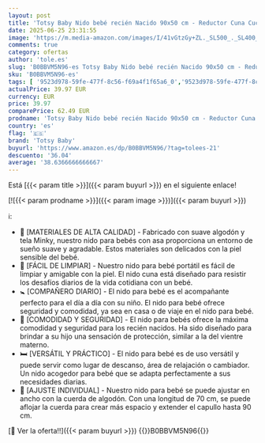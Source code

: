 ```yaml
---
layout: post
title: 'Totsy Baby Nido bebé recién Nacido 90x50 cm - Reductor Cuna Cuco de colecho Minky Winter cálido Capullo Ideal para moisés  góndola y Viaje África Caqui'
date: 2025-06-25 23:31:55
image: 'https://m.media-amazon.com/images/I/41vGtzGy+ZL._SL500_._SL400_.jpg'
comments: true
category: ofertas
author: 'tole.es'
slug: 'B0BBVM5N96-es Totsy Baby Nido bebé recién Nacido 90x50 cm - Reductor...'
sku: 'B0BBVM5N96-es'
tags: [ '9523d978-59fe-477f-8c56-f69a4f1f65a6_0','9523d978-59fe-477f-8c56-f69a4f1f65a6_1601','9523d978-59fe-477f-8c56-f69a4f1f65a6_3301','Arborist Merchandising Root','Bebé','CML-Home','Camas para bebés y niños pequeños','Cunas nido para bebés','Dormitorio','Hogar y cocina','Home all','Los favoritos de nuestros clientes Social: Hogar y cocina','Los favoritos de nuestros clientes Social: Hogar y cocina líneas duras','Muebles para bebé','Self Service','Special Features Stores','bebé','nacido','recién','totsy baby','🇪🇸', ]
actualPrice: 39.97 EUR
currency: EUR
price: 39.97
comparePrice: 62.49 EUR
prodname: 'Totsy Baby Nido bebé recién Nacido 90x50 cm - Reductor Cuna Cuco de colecho Minky Winter cálido Capullo Ideal para moisés  góndola y Viaje África Caqui'
country: 'es'
flag: '🇪🇸'
brand: 'Totsy Baby'
buyurl: 'https://www.amazon.es/dp/B0BBVM5N96/?tag=tolees-21'
descuento: '36.04'
average: '38.6366666666667'
---
```


Está [{{< param title >}}]({{< param buyurl >}}) en el siguiente enlace!

[![{{< param prodname >}}]({{< param image >}})]({{< param buyurl >}})

ℹ️:

- 🌿 [MATERIALES DE ALTA CALIDAD] - Fabricado con suave algodón y tela Minky, nuestro nido para bebés con asa proporciona un entorno de sueño suave y agradable. Estos materiales son delicados con la piel sensible del bebé.
- 🧼 [FÁCIL DE LIMPIAR] - Nuestro nido para bebé portátil es fácil de limpiar y amigable con la piel. El nido cuna está diseñado para resistir los desafíos diarios de la vida cotidiana con un bebé.
- 🚼 [COMPAÑERO DIARIO] - El nido para bebé es el acompañante perfecto para el día a día con su niño. El nido para bebé ofrece seguridad y comodidad, ya sea en casa o de viaje en el nido para bebé.
- 🌟 [COMODIDAD Y SEGURIDAD] - El nido para bebés ofrece la máxima comodidad y seguridad para los recién nacidos. Ha sido diseñado para brindar a su hijo una sensación de protección, similar a la del vientre materno.
- 🛏️ [VERSÁTIL Y PRÁCTICO] - El nido para bebé es de uso versátil y puede servir como lugar de descanso, área de relajación o cambiador. Un nido acogedor para bebé que se adapta perfectamente a sus necesidades diarias.
- 📏 [AJUSTE INDIVIDUAL] - Nuestro nido para bebé se puede ajustar en ancho con la cuerda de algodón. Con una longitud de 70 cm, se puede aflojar la cuerda para crear más espacio y extender el capullo hasta 90 cm.

[🛒 Ver la oferta!!]({{< param buyurl >}})
{{<world>}}B0BBVM5N96{{</world>}}
